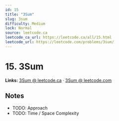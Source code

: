 ```yaml
--- 
id: 15
title: "3Sum"
slug: 3sum
difficulty: Medium
lock: Normal
source: leetcode.ca
leetcode_ca_url: https://leetcode.ca/all/15.html
leetcode_url: https://leetcode.com/problems/3sum/
---
```


# 15. 3Sum

**Links:** [3Sum @ leetcode.ca](https://leetcode.ca/all/15.html) · [3Sum @ leetcode.com](https://leetcode.com/problems/3sum/)

## Notes
- TODO: Approach
- TODO: Time / Space Complexity
